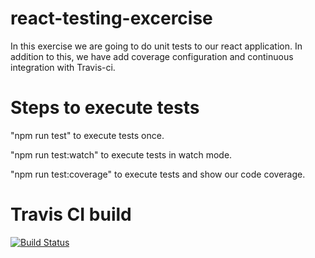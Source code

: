 # react-testing-excercise

In this exercise we are going to do unit tests to our react application. In addition to this, we have add coverage configuration
and continuous integration with Travis-ci.

# Steps to execute tests

"npm run test" to execute tests once.

"npm run test:watch" to execute tests in watch mode.

"npm run test:coverage" to execute tests and show our code coverage.

# Travis CI build

[![Build Status](https://travis-ci.org/rodorro/react-testing-exercise.svg?branch=master)](https://travis-ci.org/rodorro/react-testing-exercise)
